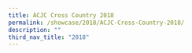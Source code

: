 ```yaml
---
title: ACJC Cross Country 2018
permalink: /showcase/2018/ACJC-Cross-Country-2018/
description: ""
third_nav_title: "2018"
---
```

